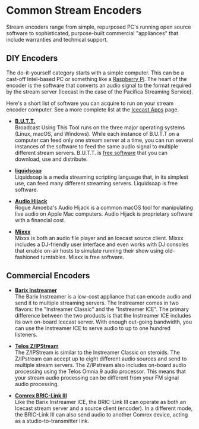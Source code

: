 <!--
---
	title: Common Stream Encoders
	author: David Klann <dklann@broadcasttool.com>
	date: Mon Mar 13 12:36:33 PM CDT 2023
---
-->
<!-- Create formatted output with one of these commands:
	pandoc --toc --standalone --self-contained -f markdown -t html -o encoders.html encoders.md
	pandoc --toc --standalone --self-contained -f markdown -t latex -o encoders.pdf encoders.md
-->

# Common Stream Encoders #

Stream encoders range from simple, repurposed PC's running open source software
to sophisticated, purpose-built commercial "appliances" that include warranties
and technical support.

<!-- toc -->

## DIY Encoders ##

The do-it-yourself category starts with a simple computer. This can be a
cast-off Intel-based PC or something like a
[Raspberry Pi](https://raspberrypi.org/). The heart of the encoder is the
software that converts an audio signal to the format required by the stream
server (Icecast in the case of the Pacifica Streaming Service).

Here's a short list of software you can acquire to run on your stream encoder
computer. See a more complete list at the
[Icecast Apps](https://icecast.org/apps/#source-clients) page.

- **[B.U.T.T.](https://danielnoethen.de/butt/)**  
  Broadcast Using This Tool runs on the three major operating systems (Linux,
  macOS, and Windows). While each instance of B.U.T.T on a computer can feed
  only one stream server at a time, you can run several instances of the
  software to feed the same audio signal to multiple different stream servers.
  B.U.T.T. is [free software](https://www.gnu.org/philosophy/free-sw.en.html)
  that you can download, use and distribute.

- **[liquidsoap](https://liquidsoap.info/)**  
  Liquidsoap is a media streaming scripting language that, in its simplest use,
  can feed many different streaming servers. Liquidsoap is free software.

- **[Audio Hijack](https://rogueamoeba.com/audiohijack/)**  
  Rogue Amoeba's Audio Hijack is a common macOS tool for manipulating live audio
  on Apple Mac computers. Audio Hijack is proprietary software with a financial
  cost.

- **[Mixxx](https://mixxx.org/)**  
  Mixxx is both an audio file player and an Icecast source client. Mixxx
  includes a DJ-friendly user interface and even works with DJ consoles that
  enable on-air hosts to simulate running their show using old-fashioned
  turntables. Mixxx is free software.

## Commercial Encoders ##

- **[Barix Instreamer](https://www.barix.com/product/instreamer-classic/)**  
  The Barix Instreamer is a low-cost appliance that can encode audio and send it
  to multiple streaming servers. The Instreamer comes in two flavors: the
  "Instreamer Classic" and the "Instreamer ICE". The primary difference between
  the two products is that the Instreamer ICE includes its own on-board Icecast
  server. With enough out-going bandwidth, you can use the Instreamer ICE to
  serve audio to up to one hundred listeners.

- **[Telos Z/IPStream](https://www.telosalliance.com/stream-encoding-processing/telos-alliance-zipstream-r2)**  
  The Z/IPStream is similar to the Instreamer Classic on steroids. The
  Z/IPstream can accept up to eight different audio sources and send to multiple
  stream servers. The Z/IPstream also includes on-board audio processing using
  the Telos Omnia 9 audio processor. This means that your stream audio
  processing can be different from your FM signal audio processing.

- **[Comrex BRIC-Link III](https://www.comrex.com/products/bric-link-iii/)**  
  Like the Barix Instreamer ICE, the BRIC-Link III can operate as both an
  Icecast stream server and a source client (encoder). In a different mode, the
  BRIC-Link III can also send audio to another Comrex device, acting as a
  studio-to-transmitter link.
